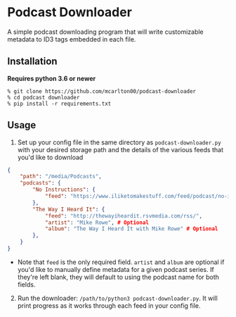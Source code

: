 # Podcast Downloader

A simple podcast downloading program that will write customizable metadata to ID3 tags embedded in each file.

## Installation

**Requires python 3.6 or newer**

    % git clone https://github.com/mcarlton00/podcast-downloader
    % cd podcast downloader
    % pip install -r requirements.txt

## Usage

1. Set up your config file in the same directory as `podcast-downloader.py` with your desired storage path and the details of the various feeds that you'd like to download

```json
{
    "path": "/media/Podcasts",
    "podcasts": {
        "No Instructions": {
            "feed": "https://www.iliketomakestuff.com/feed/podcast/no-instructions-audio-podcast"
        },
        "The Way I Heard It": {
            "feed": "http://thewayiheardit.rsvmedia.com/rss/",
            "artist": "Mike Rowe", # Optional
            "album": "The Way I Heard It with Mike Rowe" # Optional
        },
    }
}
```

  * Note that `feed` is the only required field.  `artist` and `album` are optional if you'd like to manually define metadata for a given podcast series.  If they're left blank, they will default to using the podcast name for both fields.

2. Run the downloader: `/path/to/python3 podcast-downloader.py`.  It will print progress as it works through each feed in your config file.

